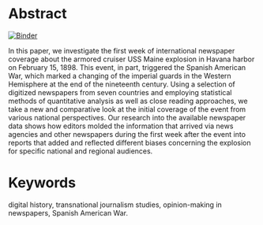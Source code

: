 # Abstract

[![Binder](https://mybinder.org/badge_logo.svg)](https://mybinder.org/v2/gh/mpriewe/repo_article_maine/main?filepath=articleMaine.ipynb)

In this paper, we investigate the first week of international newspaper coverage about the armored cruiser USS Maine explosion in Havana harbor on February 15, 1898. This event, in part, triggered the Spanish American War, which marked a changing of the imperial guards in the Western Hemisphere at the end of the nineteenth century. Using a selection of digitized newspapers from seven countries and employing statistical methods of quantitative analysis as well as close reading approaches, we take a new and comparative look at the initial coverage of the event from various national perspectives. Our research into the available newspaper data shows how editors molded the information that arrived via news agencies and other newspapers during the first week after the event into reports that added and reflected different biases concerning the explosion for specific national and regional audiences.

# Keywords
digital history, transnational journalism studies, opinion-making in newspapers, Spanish American War.
